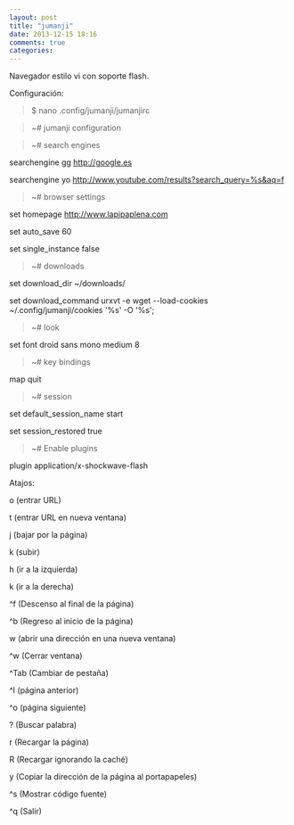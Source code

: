 ```yaml
---
layout: post
title: "jumanji"
date: 2013-12-15 18:16
comments: true
categories: 
---
```

Navegador estilo vi con soporte flash.

Configuración:

>$ nano .config/jumanji/jumanjirc

>~# jumanji configuration

>~# search engines

searchengine gg http://google.es

searchengine yo http://www.youtube.com/results?search_query=%s&aq=f

>~# browser settings

set homepage http://www.lapipaplena.com

set auto_save 60

set single_instance false

>~# downloads

set download_dir ~/downloads/

set download_command urxvt -e  wget --load-cookies ~/.config/jumanji/cookies '%s' -O '%s';

>~# look

set font droid sans mono medium 8

>~# key bindings

map <C-q> quit

>~# session

set default_session_name start

set session_restored true

>~# Enable plugins

plugin application/x-shockwave-flash

Atajos:

o (entrar URL)

t (entrar URL en nueva ventana)

j (bajar por la página)

k (subir)

h (ir a la izquierda)

k (ir a la derecha)

^f (Descenso al final de la página)

^b (Regreso al inicio de la página)

w (abrir una dirección en una nueva ventana)

^w (Cerrar ventana)

^Tab (Cambiar de pestaña)

^I (página anterior)

^o (página siguiente)

? (Buscar palabra)

r (Recargar la página)

R (Recargar ignorando la caché)

y (Copiar la dirección de la página al portapapeles)

^s (Mostrar código fuente)

^q (Salir)

